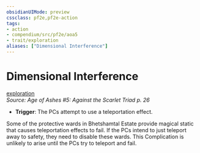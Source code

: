 ```yaml
---
obsidianUIMode: preview
cssclass: pf2e,pf2e-action
tags:
- action
- compendium/src/pf2e/aoa5
- trait/exploration
aliases: ["Dimensional Interference"]
---
```

# Dimensional Interference
[exploration](exploration.md "Exploration Action & Ability Trait")  
*Source: Age of Ashes #5: Against the Scarlet Triad p. 26*  

- **Trigger**: The PCs attempt to use a teleportation effect.

Some of the protective wards in Bhetshamtal Estate provide magical static that causes teleportation effects to fail. If the PCs intend to just teleport away to safety, they need to disable these wards. This Complication is unlikely to arise until the PCs try to teleport and fail.